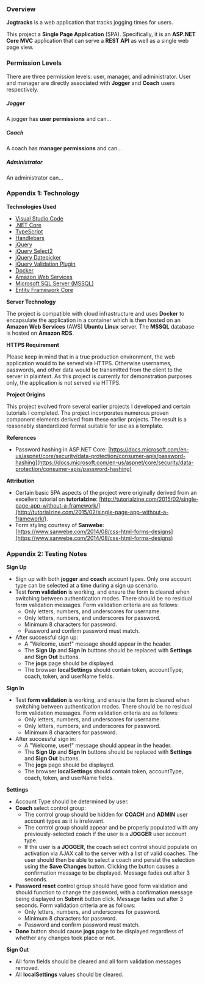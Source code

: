 ### Overview
**Jogtracks** is a web application that tracks jogging times for users.

This project a **Single Page Application** (SPA). Specifically, it is an **ASP.NET Core MVC** application that can serve a **REST API** as well as a single web page view.

### Permission Levels
There are three permission levels: user, manager, and administrator. User and manager are directly associated with **Jogger** and **Coach** users respectively.

##### Jogger
A jogger has **user permissions** and can...

##### Coach
A coach has **manager permissions** and can...

##### Administrator
An administrator can... 

### Appendix 1: Technology
**Technologies Used**

* [Visual Studio Code](https://code.visualstudio.com/)
* [.NET Core](https://www.microsoft.com/net/core)
* [TypeScript](https://www.typescriptlang.org/)
* [Handlebars](http://handlebarsjs.com/)
* [jQuery](https://jquery.com/)
* [jQuery Select2](https://select2.github.io/)
* [jQuery Datepicker](https://jqueryui.com/datepicker/)
* [jQuery Validation Plugin](https://jqueryvalidation.org/)
* [Docker](https://www.docker.com/)
* [Amazon Web Services](https://aws.amazon.com/)
* [Microsoft SQL Server (MSSQL)](https://www.microsoft.com/en-us/sql-server/sql-server-2016)
* [Entity Framework Core](https://docs.microsoft.com/en-us/ef/core/)

**Server Technology**

The project is compatible with cloud infrastructure and uses **Docker** to encapsulate the application in a container which is then hosted on an **Amazon Web Services** (AWS) **Ubuntu Linux** server. The **MSSQL** database is hosted on **Amazon RDS**.

**HTTPS Requirement**

Please keep in mind that in a true production environment, the web application would to be served via HTTPS. Otherwise usernames, passwords, and other data would be transmitted from the client to the server in plaintext. As this project is currently for demonstration purposes only, the application is not served via HTTPS.

**Project Origins**

This project evolved from several earlier projects I developed and certain tutorials I completed. The project incorporates numerous proven component elements derived from these earlier projects. The result is a reasonably standardized format suitable for use as a template.

**References**

* Password hashing in ASP.NET Core: [https://docs.microsoft.com/en-us/aspnet/core/security/data-protection/consumer-apis/password-hashing](https://docs.microsoft.com/en-us/aspnet/core/security/data-protection/consumer-apis/password-hashing)

**Attribution**

* Certain basic SPA aspects of the project were originally derived from an excellent tutorial on **tutorialzine**: [http://tutorialzine.com/2015/02/single-page-app-without-a-framework/](http://tutorialzine.com/2015/02/single-page-app-without-a-framework/).
* Form styling courtesy of **Sanwebe**: [https://www.sanwebe.com/2014/08/css-html-forms-designs](https://www.sanwebe.com/2014/08/css-html-forms-designs)

### Appendix 2: Testing Notes

**Sign Up**

* Sign up with both **jogger** and **coach** account types. Only one account type can be selected at a time during a sign up scenario.
* Test **form validation** is working, and ensure the form is cleared when switching between authentication modes. There should be no residual form validation messages. Form validation criteria are as follows:
  * Only letters, numbers, and underscores for username.
  * Only letters, numbers, and underscores for password.
  * Minimum 8 characters for password.
  * Password and confirm password must match.
* After successful sign up:
  * A "Welcome, user!" message should appear in the header. 
  * The **Sign Up** and **Sign In** buttons should be replaced with **Settings** and **Sign Out** buttons.
  * The **jogs** page should be displayed.
  * The browser **localSettings** should contain token, accountType, coach, token, and userName fields.

**Sign In**

* Test **form validation** is working, and ensure the form is cleared when switching between authentication modes. There should be no residual form validation messages. Form validation criteria are as follows:
  * Only letters, numbers, and underscores for username.
  * Only letters, numbers, and underscores for password.
  * Minimum 8 characters for password.
* After successful sign in:
  * A "Welcome, user!" message should appear in the header. 
  * The **Sign Up** and **Sign In** buttons should be replaced with **Settings** and **Sign Out** buttons.
  * The **jogs** page should be displayed.
  * The browser **localSettings** should contain token, accountType, coach, token, and userName fields.

**Settings**

* Account Type should be determined by user.
* **Coach** select control group:
  * The control group should be hidden for **COACH** and **ADMIN** user account types as it is irrelevant.
  * The control group should appear and be properly populated with any previously-selected coach if the user is a **JOGGER** user account type.
  * If the user is a **JOGGER**, the coach select control should populate on activation via AJAX call to the server with a list of valid coaches. The user should then be able to select a coach and persist the selection using the **Save Changes** button. Clicking the button causes a confirmation message to be displayed. Message fades out after 3 seconds.
* **Password reset** control group should have good form validation and should function to change the password, with a confirmation message being displayed on **Submit** button click. Message fades out after 3 seconds. Form validation criteria are as follows:
  * Only letters, numbers, and underscores for password.
  * Minimum 8 characters for password.
  * Password and confirm password must match.
* **Done** button should cause **jogs** page to be displayed regardless of whether any changes took place or not.

**Sign Out**

* All form fields should be cleared and all form validation messages removed.
* All **localSettings** values should be cleared.